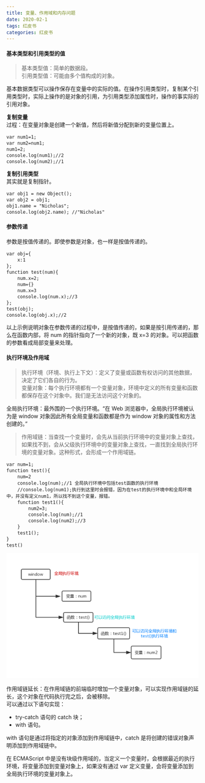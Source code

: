 ```yaml
---
title: 变量、作用域和内存问题
date: 2020-02-1
tags: 红皮书
categories: 红皮书
---
```


#### 基本类型和引用类型的值

> 基本类型值：简单的数据段。</br>
> 引用类型值：可能由多个值构成的对象。

基本数据类型可以操作保存在变量中的实际的值。在操作引用类型时，复制某个引用类型时，实际上操作的是对象的引用，为引用类型添加属性时，操作的事实际的引用对象。</br>

<b>复制变量</b></br>
过程：在变量对象是创建一个新值，然后将新值分配到新的变量位置上。

```
var num1=1;
var num2=num1;
num1=2;
console.log(num1);//2
console.log(num2);//1
```

<b>复制引用类型</b></br>
其实就是复制指针。

```
var obj1 = new Object();
var obj2 = obj1;
obj1.name = "Nicholas";
console.log(obj2.name); //"Nicholas"
```

#### 参数传递

参数是按值传递的。即使参数是对象，也一样是按值传递的。

```
var obj={
    x:1
};
function test(num){
    num.x=2;
    num={}
    num.x=3
    console.log(num.x);//3
};
test(obj);
console.log(obj.x);//2
```

以上示例说明对象在参数传递的过程中，是按值传递的，如果是按引用传递的，那么在函数内部，将 num 的指针指向了一个新的对象，既 x=3 的对象。可以把函数的参数看成局部变量来处理。

#### 执行环境及作用域

> 执行环境（环境、执行上下文）：定义了变量或函数有权访问的其他数据，决定了它们各自的行为。</br>
> 变量对象：每个执行环境都有一个变量对象，环境中定义的所有变量和函数都保存在这个对象中。我们是无法访问这个对象的。

全局执行环境：最外围的一个执行环境。“在 Web 浏览器中，全局执行环境被认为是 window 对象因此所有全局变量和函数都是作为 window 对象的属性和方法创建的。”

> 作用域链：当查找一个变量时，会先从当前执行环境中的变量对象上查找，如果找不到，会从父级执行环境中的变量对象上查找，一直找到全局执行环境的变量对象。这种形式，会形成一个作用域链。

```
var num=1;
function test(){
    num=2
    console.log(num);//1 全局执行环境中包括test函数的执行环境
    //console.log(num1);执行到这里时会报错，因为在test的执行环境中和全局环境中，并没有定义num1，所以找不到这个变量，报错。
    function test1(){
        num2=3;
        console.log(num);//1
        console.log(num2);//3
    }
    test1();
}
test()
```

<img src="./img/执行环境.png" />

作用域链延长：在作用域链的前端临时增加一个变量对象，可以实现作用域链的延长，这个对象在代码执行完之后，会被移除。</br>
可以通过以下语句实现：

- try-catch 语句的 catch 块；
- with 语句。

with 语句是通过将指定的对象添加到作用域链中，catch 是将创建的错误对象声明添加到作用域链中。

在 ECMAScript 中是没有块级作用域的，当定义一个变量时，会根据最近的执行环境，将变量添加到变量对象上，如果没有通过 var 定义变量，会将变量添加到全局执行环境的变量对象上。
